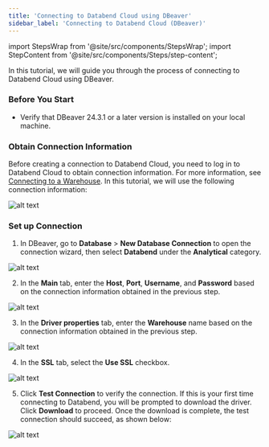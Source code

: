 ```yaml
---
title: 'Connecting to Databend Cloud using DBeaver'
sidebar_label: 'Connecting to Databend Cloud (DBeaver)'
---
```

import StepsWrap from '@site/src/components/StepsWrap';
import StepContent from '@site/src/components/Steps/step-content';

In this tutorial, we will guide you through the process of connecting to Databend Cloud using DBeaver.

<StepsWrap>
<StepContent number="1">

### Before You Start

- Verify that DBeaver 24.3.1 or a later version is installed on your local machine.

</StepContent>
<StepContent number="2">

### Obtain Connection Information

Before creating a connection to Databend Cloud, you need to log in to Databend Cloud to obtain connection information. For more information, see [Connecting to a Warehouse](/guides/cloud/using-databend-cloud/warehouses#connecting). In this tutorial, we will use the following connection information:

![alt text](@site/static/img/connect/dbeaver-connect-info.png)

</StepContent>
<StepContent number="3">

### Set up Connection

1. In DBeaver, go to **Database** > **New Database Connection** to open the connection wizard, then select **Databend** under the **Analytical** category.

![alt text](@site/static/img/connect/dbeaver-analytical.png)

2. In the **Main** tab, enter the **Host**, **Port**, **Username**, and **Password** based on the connection information obtained in the previous step.

![alt text](@site/static/img/connect/dbeaver-main-tab.png) 

3. In the **Driver properties** tab, enter the **Warehouse** name based on the connection information obtained in the previous step.

![alt text](@site/static/img/connect/dbeaver-driver-properties.png)

4. In the **SSL** tab, select the **Use SSL** checkbox.

![alt text](@site/static/img/connect/dbeaver-use-ssl.png)

5. Click **Test Connection** to verify the connection. If this is your first time connecting to Databend, you will be prompted to download the driver. Click **Download** to proceed. Once the download is complete, the test connection should succeed, as shown below:

![alt text](@site/static/img/connect/dbeaver-cloud-success.png)

</StepContent>
</StepsWrap>